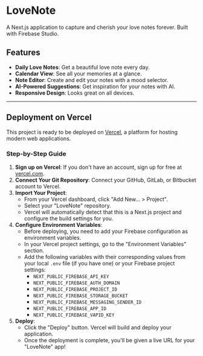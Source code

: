 # LoveNote

A Next.js application to capture and cherish your love notes forever. Built with Firebase Studio.

## Features

- **Daily Love Notes**: Get a beautiful love note every day.
- **Calendar View**: See all your memories at a glance.
- **Note Editor**: Create and edit your notes with a mood selector.
- **AI-Powered Suggestions**: Get inspiration for your notes with AI.
- **Responsive Design**: Looks great on all devices.

---

## Deployment on Vercel

This project is ready to be deployed on [Vercel](https://vercel.com/), a platform for hosting modern web applications.

### Step-by-Step Guide

1.  **Sign up on Vercel**: If you don't have an account, sign up for free at [vercel.com](https://vercel.com/).
2.  **Connect Your Git Repository**: Connect your GitHub, GitLab, or Bitbucket account to Vercel.
3.  **Import Your Project**:
    *   From your Vercel dashboard, click "Add New... > Project".
    *   Select your "LoveNote" repository.
    *   Vercel will automatically detect that this is a Next.js project and configure the build settings for you.
4.  **Configure Environment Variables**:
    *   Before deploying, you need to add your Firebase configuration as environment variables.
    *   In your Vercel project settings, go to the "Environment Variables" section.
    *   Add the following variables with their corresponding values from your local `.env` file (if you have one) or your Firebase project settings:
        *   `NEXT_PUBLIC_FIREBASE_API_KEY`
        *   `NEXT_PUBLIC_FIREBASE_AUTH_DOMAIN`
        *   `NEXT_PUBLIC_FIREBASE_PROJECT_ID`
        *   `NEXT_PUBLIC_FIREBASE_STORAGE_BUCKET`
        *   `NEXT_PUBLIC_FIREBASE_MESSAGING_SENDER_ID`
        *   `NEXT_PUBLIC_FIREBASE_APP_ID`
        *   `NEXT_PUBLIC_FIREBASE_VAPID_KEY`
5.  **Deploy**:
    *   Click the "Deploy" button. Vercel will build and deploy your application.
    *   Once the deployment is complete, you'll be given a live URL for your "LoveNote" app!
